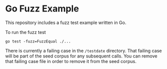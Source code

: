 # Go Fuzz Example

This repository includes a fuzz test example written in Go.

To run the fuzz test

```shell
go test -fuzz=FuzzEqual ./...
```

There is currently a failing case in the `/testdate` directory. That failing case will be part of
the seed corpus for any subsequent calls. You can remove that failing case file in order to remove
it from the seed corpus. 
